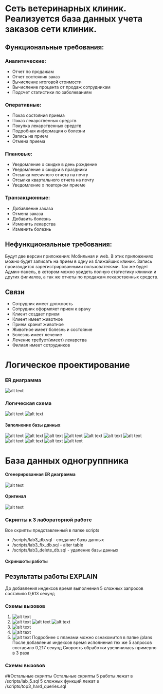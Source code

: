 # Сеть ветеринарных клиник. Реализуется база данных учета заказов сети клиник.
## Функциональные требования:
### Аналитические:
*	Отчет по продажам
*	Отчет состояния заказ
*	Вычисление итоговой стоимости 
*	Вычисление процента от продаж сотрудникам
*	Подсчет статистики по заболеваниям
### Оперативные:
*	Показ состояния приема
*	Показ лекарственных средств
*	Покупка лекарственных средств
*	Подробная информация о болезни 
*	Запись на прием
*	Отмена приема
### Плановые:
*	Уведомление о скидке в день рождение 
*	Уведомление о скидки в праздники
*	Отсылка месячного отчета на почту
*	Отсылка квартального отчета на почту
*	Уведомление о повторном приеме
### Транзакционные:
*	Добавление заказа
*	Отмена заказа
*	Добавить болезнь
*	Изменить лекарства
*	Изменить болезнь

## Нефункциональные требования:  
Будут две версии приложения: Мобильная и web. В этих приложениях можно будет записать на прием в одну из ближайших клиник. Запись производится зарегистрированными пользователями. Так же будет Админ-панель, в котором можно увидеть полную статистику клиники и других филиалов, а так же отчеты по продажам лекарственных средств.
 
## Связи
*   Сотрудник имеет должность
*   Сотрудник оформляет прием к врачу
*	Клиент создает прием
*	Клиент имеет животное
*	Прием хранит животное
*	Животное имеет болезнь и состояние
*	Болезнь имеет лечение
*	Лечение требует(имеет) лекарства
*	Филиал имеет сотрудников

# Логическое проектирование
### ER диаграмма
![alt text](img/er.png?raw=true "ER диаграмма")
### Логическая схема
![alt text](img/er_logical.png?raw=true "Логическая ER диаграмма")
![alt text](img/er_logical_end.png?raw=true "Логическая ER диаграмма")

#### Заполнение базы данных
![alt text](img/1.png?raw=true "Users")
![alt text](img/2.png?raw=true "Reception")
![alt text](img/3.png?raw=true "Treatment_to_medicine")
![alt text](img/4.png?raw=true "Positions")
![alt text](img/5.png?raw=true "medicine")
![alt text](img/6.png?raw=true "Employers")
![alt text](img/7.png?raw=true "States")
![alt text](img/8.png?raw=true "Reception_to_Disease")
![alt text](img/9.png?raw=true "breeds")
![alt text](img/10.png?raw=true "Animals")
![alt text](img/11.png?raw=true "Branches")

# База данных одногруппника
#### Сгенерированная ER диаграмма
![alt text](img/chart.svg?raw=true "Сгенерированная ER диаграмма")
#### Оригинал
![alt text](img/orig.jpg?raw=true "ER диаграмма одногруппника")

### Скрипты к 3 лабораторной работе
Все скрипты представленный в папке scripts
* /scripts/lab3_db.sql - создание базы данных
* /scripts/lab3_fix_db.sql - alter table
* /scripts/lab3_delete_db.sql - удаление базы данных

#### Скриншоты работы

## Результаты работы EXPLAIN
До добавления индексов время выполнения 5 сложных запросов составило 0,613 секунд
### Схемы вызовов
1. ![alt text](img/plan1.png "74 запрос")
1. ![alt text](img/plan2_1.png "75 запрос")
   ![alt text](img/plan2_2.png "75 запрос")
   ![alt text](img/plan2_3.png "75 запрос")
1. ![alt text](img/plan3.png "76 запрос")
1. ![alt text](img/plan4.png "77 запрос")
1. ![alt text](img/plan5.png "78 запрос")
Подробнее с планами можно ознакомится в папке /plans
   После добавления индексов время исполнения тех же 5 запросов составило 0,217 секунд
   Скорость обработки увеличилась примерно в 3 раза
### Схемы вызовов

##Остальные скрипты
Остальные скрипты 5 работы лежат в /scripts/lab_5.sql
5 сложных функций лежат в /scripts/top3_hard_queries.sql
